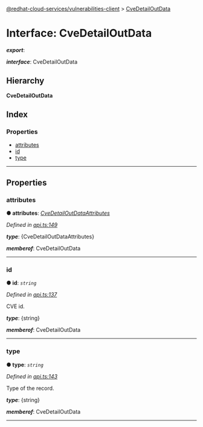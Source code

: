 [@redhat-cloud-services/vulnerabilities-client](../README.md) > [CveDetailOutData](../interfaces/cvedetailoutdata.md)

# Interface: CveDetailOutData

*__export__*: 

*__interface__*: CveDetailOutData

## Hierarchy

**CveDetailOutData**

## Index

### Properties

* [attributes](cvedetailoutdata.md#attributes)
* [id](cvedetailoutdata.md#id)
* [type](cvedetailoutdata.md#type)

---

## Properties

<a id="attributes"></a>

###  attributes

**● attributes**: *[CveDetailOutDataAttributes](cvedetailoutdataattributes.md)*

*Defined in [api.ts:149](https://github.com/RedHatInsights/javascript-clients/blob/master/packages/vulnerabilities/git-api/api.ts#L149)*

*__type__*: {CveDetailOutDataAttributes}

*__memberof__*: CveDetailOutData

___
<a id="id"></a>

###  id

**● id**: *`string`*

*Defined in [api.ts:137](https://github.com/RedHatInsights/javascript-clients/blob/master/packages/vulnerabilities/git-api/api.ts#L137)*

CVE id.

*__type__*: {string}

*__memberof__*: CveDetailOutData

___
<a id="type"></a>

###  type

**● type**: *`string`*

*Defined in [api.ts:143](https://github.com/RedHatInsights/javascript-clients/blob/master/packages/vulnerabilities/git-api/api.ts#L143)*

Type of the record.

*__type__*: {string}

*__memberof__*: CveDetailOutData

___

